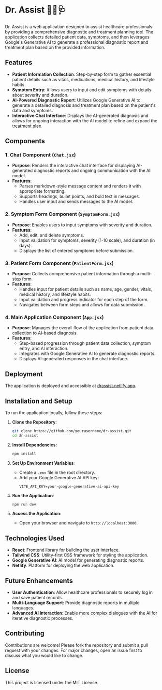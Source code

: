 
# Dr. Assist 👨‍⚕️🩺

Dr. Assist is a web application designed to assist healthcare professionals by providing a comprehensive diagnostic and treatment planning tool. The application collects detailed patient data, symptoms, and then leverages Google's Generative AI to generate a professional diagnostic report and treatment plan based on the provided information.

## Features

- **Patient Information Collection**: Step-by-step form to gather essential patient details such as vitals, medications, medical history, and lifestyle habits.
- **Symptom Entry**: Allows users to input and edit symptoms with details about severity and duration.
- **AI-Powered Diagnostic Report**: Utilizes Google Generative AI to generate a detailed diagnosis and treatment plan based on the patient's data and symptoms.
- **Interactive Chat Interface**: Displays the AI-generated diagnosis and allows for ongoing interaction with the AI model to refine and expand the treatment plan.

## Components

### 1. Chat Component (`Chat.jsx`)
- **Purpose**: Renders the interactive chat interface for displaying AI-generated diagnostic reports and ongoing communication with the AI model.
- **Features**:
  - Parses markdown-style message content and renders it with appropriate formatting.
  - Supports headings, bullet points, and bold text in messages.
  - Handles user input and sends messages to the AI model.

### 2. Symptom Form Component (`SymptomForm.jsx`)
- **Purpose**: Enables users to input symptoms with severity and duration.
- **Features**:
  - Add, edit, and delete symptoms.
  - Input validation for symptoms, severity (1-10 scale), and duration (in days).
  - Displays the list of entered symptoms before submission.

### 3. Patient Form Component (`PatientForm.jsx`)
- **Purpose**: Collects comprehensive patient information through a multi-step form.
- **Features**:
  - Handles input for patient details such as name, age, gender, vitals, medical history, and lifestyle habits.
  - Input validation and progress indicator for each step of the form.
  - Navigates between form steps and allows for data submission.

### 4. Main Application Component (`App.jsx`)
- **Purpose**: Manages the overall flow of the application from patient data collection to AI-based diagnosis.
- **Features**:
  - Step-based progression through patient data collection, symptom entry, and AI interaction.
  - Integrates with Google Generative AI to generate diagnostic reports.
  - Displays AI-generated responses in the chat interface.

## Deployment

The application is deployed and accessible at [drassist.netlify.app](https://drassist.netlify.app).

## Installation and Setup

To run the application locally, follow these steps:

1. **Clone the Repository**:
    ```bash
    git clone https://github.com/yourusername/dr-assist.git
    cd dr-assist
    ```

2. **Install Dependencies**:
    ```bash
    npm install
    ```

3. **Set Up Environment Variables**:
   - Create a `.env` file in the root directory.
   - Add your Google Generative AI API key:
     ```
     VITE_API_KEY=your-google-generative-ai-api-key
     ```

4. **Run the Application**:
    ```bash
    npm run dev
    ```

5. **Access the Application**:
   - Open your browser and navigate to `http://localhost:3000`.

## Technologies Used

- **React**: Frontend library for building the user interface.
- **Tailwind CSS**: Utility-first CSS framework for styling the application.
- **Google Generative AI**: AI model for generating diagnostic reports.
- **Netlify**: Platform for deploying the web application.

## Future Enhancements

- **User Authentication**: Allow healthcare professionals to securely log in and save patient records.
- **Multi-Language Support**: Provide diagnostic reports in multiple languages.
- **Advanced AI Interaction**: Enable more complex dialogues with the AI for iterative diagnostic processes.

## Contributing

Contributions are welcome! Please fork the repository and submit a pull request with your changes. For major changes, open an issue first to discuss what you would like to change.

## License

This project is licensed under the MIT License.

